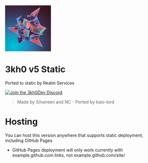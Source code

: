
<p>
<kbd>
<img height="150px" src="imgs/logo.png">
</kbd>
</p>
<h1>3kh0 v5 Static</h1>
<p>Ported to static by Realm Services</p>

<!--Dark mode is better, cry about it-->
[![Join the 3kh0Dev Discord](https://invidget.switchblade.xyz/wv6huJAwEv?theme=dark)](https://discord.io/3kh0_)

> Made by Silvereen and NC - Ported by kaio-lord

# Hosting
You can host this version anywhere that supports static deployment, including GitHub Pages

- GitHub Pages deployment will only work currently with example.github.com links, not example.github.com/site/
